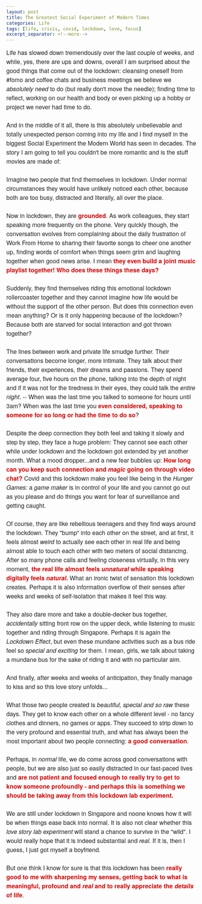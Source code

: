 ```yaml
---
layout: post
title: The Greatest Social Experiment of Modern Times
categories: Life
tags: [life, crisis, covid, lockdown, love, focus]
excerpt_separator: <!--more-->
---
```


<p style="margin: 10px 0;padding: 0;mso-line-height-rule: exactly;-ms-text-size-adjust: 100%;-webkit-text-size-adjust: 100%;color: #202020;font-family: 'Helvetica Neue', Helvetica, Arial, Verdana, sans-serif;font-size: 16px;line-height: 150%;text-align: left;"><span style="font-size:16px"><font color="#202020" face="helvetica neue, helvetica, arial, verdana, sans-serif">Life has slowed down tremendously over the last couple of weeks, and while, yes, there are ups and downs, overall I am surprised about the good things that come out of the lockdown: cleansing oneself from #fomo and&nbsp;coffee chats and business meetings&nbsp;we believe we <em>absolutely need</em>&nbsp;to do (but really don't move the needle);&nbsp;finding time to reflect, working on our health and body or even picking up a hobby or project we never had time to do.<br>
<br>
And in the middle&nbsp;of it all, there is this absolutely unbelievable and totally unexpected person coming into my life and I find myself in the biggest Social Experiment the Modern World has seen in decades. The story I am going to tell you&nbsp;couldn't be more romantic and is the stuff movies are made of<!--more-->:&nbsp;</font><br>
<br>
<font color="#202020" face="helvetica neue, helvetica, arial, verdana, sans-serif">Imagine two people that find themselves in lockdown. Under normal circumstances they would have unlikely noticed each other, because both are too busy, distracted and literally, all over the place.<br>
<br>
Now in lockdown, they are </font><span style="color:#d40202"><font face="helvetica neue, helvetica, arial, verdana, sans-serif"><strong>grounded</strong></font></span><font color="#202020" face="helvetica neue, helvetica, arial, verdana, sans-serif">. As work colleagues, they start speaking more frequently on the phone. Very quickly though, the conversation evolves from complaining about the daily frustration of Work From Home&nbsp;to sharing their favorite songs to cheer one another up, finding words of comfort when things seem grim and laughing together when good news arise. I mean </font><span style="color:#d40202"><font face="helvetica neue, helvetica, arial, verdana, sans-serif"><strong>they even build a joint&nbsp;music playlist together! Who does these things these days?</strong></font></span><br>
<br>
<font color="#202020" face="helvetica neue, helvetica, arial, verdana, sans-serif">Suddenly, they find themselves riding this emotional lockdown rollercoaster together and they cannot imagine how life would be without the support of the other person. But does this connection even mean anything? Or is it only happening&nbsp;because of the lockdown? Because both are starved for social interaction and got thrown together?<br>
<br>
The lines between work and private life smudge further. Their conversations become longer, more intimate. They talk about their friends, their experiences, their dreams and passions. They spend average&nbsp;four,&nbsp;five hours on the phone, talking into the depth of night and&nbsp;if it was not for the tiredness in their eyes, they could talk&nbsp;the <em>entire night</em>. -- When&nbsp;was the last time you talked to someone for hours until 3am? When was the last time you </font><span style="color:#d40202"><font face="helvetica neue, helvetica, arial, verdana, sans-serif"><strong>even considered, speaking to someone for so long or had the time to do so</strong></font></span><font color="#202020" face="helvetica neue, helvetica, arial, verdana, sans-serif">?&nbsp;<br>
<br>
Despite the deep connection they both feel and taking it slowly and step by step, they face&nbsp;a huge problem:&nbsp;They cannot see each other while under lockdown and the lockdown got&nbsp;extended by yet another month. What a mood dropper...and a new fear bubbles&nbsp;up: </font><span style="color:#d40202"><font face="helvetica neue, helvetica, arial, verdana, sans-serif"><strong>How long can you </strong></font><strong><font face="helvetica neue, helvetica, arial, verdana, sans-serif">keep such connection&nbsp;and&nbsp;<em>magic</em> going<font face="helvetica neue, helvetica, arial, verdana, sans-serif"> </font>on</font></strong><font face="helvetica neue, helvetica, arial, verdana, sans-serif"><strong> through video chat?</strong></font></span><font color="#202020" face="helvetica neue, helvetica, arial, verdana, sans-serif"> Covid and this lockdown make&nbsp;you&nbsp;feel like being in the <em>Hunger Games:</em>&nbsp;a <em>game maker </em>is in control of your life and you cannot go out as you please and do things you want for fear of surveillance and getting caught.<br>
<br>
Of course, they are like rebellious teenagers and they find ways&nbsp;around the lockdown. They "bump" into each other on the street, and at first, it feels almost <em>weird</em> to actually see each other in real life and being almost able to touch each other with two meters of&nbsp;social distancing. After&nbsp;so many phone calls and feeling closeness virtually,&nbsp;in this very moment,&nbsp;</font><span style="color:#d40202"><font face="helvetica neue, helvetica, arial, verdana, sans-serif"><strong>the real life almost feels <em>unnatural</em> while speaking digitally&nbsp;feels <em>natural</em>.</strong></font></span><font color="#202020" face="helvetica neue, helvetica, arial, verdana, sans-serif">&nbsp;What an ironic&nbsp;twist of sensation this&nbsp;lockdown creates. Perhaps it is also information&nbsp;overflow of their senses after weeks and weeks of self-isolation that makes it feel this way.<br>
<br>
They also dare more&nbsp;and take&nbsp;a double-decker bus together, <em>accidentally</em> sitting&nbsp;front row on the upper deck, while listening to music together and riding through Singapore</font><font color="#202020" face="helvetica neue, helvetica, arial, verdana, sans-serif">. Perhaps it is again the <em>Lockdown Effect</em>, but even these mundane activities such as a bus ride feel so <em>special</em> <em>and</em> <em>exciting</em> for them. I mean, girls, we talk about taking a mundane bus for the sake of riding it and with no particular aim.<br>
<br>
And finally, after weeks and weeks of anticipation, they finally manage to kiss&nbsp;and so this love story unfolds...<br>
<br>
What those two people created&nbsp;is <em>beautiful, special and so raw</em> these days. They get to know each other on a whole different level - no fancy clothes and dinners, no games or apps. They&nbsp;succeed to strip&nbsp;down to the very profound and essential truth, and what has always been the most important&nbsp;about two people connecting:</font><span style="color:#d40202"><font face="helvetica neue, helvetica, arial, verdana, sans-serif"><strong> a good conversation</strong></font></span><font color="#202020" face="helvetica neue, helvetica, arial, verdana, sans-serif">.&nbsp;</font><br>
<br>
<font color="#202020" face="helvetica neue, helvetica, arial, verdana, sans-serif">Perhaps, in <em>normal</em> life, we do come across good conversations with people, but&nbsp;we are also just so easily&nbsp;distracted&nbsp;in our fast-paced lives and</font><span style="color:#d40202"><font face="helvetica neue, helvetica, arial, verdana, sans-serif"><strong> are not patient and focused enough to really try to get to know someone profoundly - and perhaps this is something we should be taking away from this&nbsp;lockdown lab experiment.</strong></font></span><font color="#202020" face="helvetica neue, helvetica, arial, verdana, sans-serif">&nbsp;&nbsp;<br>
<br>
We are still under lockdown in Singapore and noone knows how it will be when things ease back into normal. It is also not clear&nbsp;whether this <em>love story lab experiment</em> will stand&nbsp;a chance to&nbsp;survive in the "wild". I would really hope that it&nbsp;is indeed substantial and <em>real. </em>If it is, then I guess, I just got myself a boyfriend.<br>
<br>
But one think&nbsp;I know for sure is that this&nbsp;lockdown has been </font><span style="color:#d40202"><font face="helvetica neue, helvetica, arial, verdana, sans-serif"><strong>really good to me with sharpening my senses, getting back to what is meaningful, profound&nbsp;and <em>real</em> and to really appreciate the <em>details</em> of life</strong></font></span><font color="#202020" face="helvetica neue, helvetica, arial, verdana, sans-serif">.&nbsp;</font></span></p>